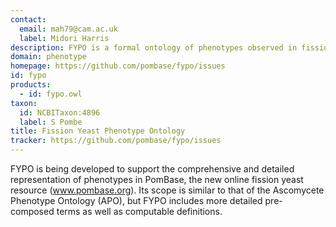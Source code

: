 ```yaml
---
contact: 
  email: mah79@cam.ac.uk
  label: Midori Harris
description: FYPO is a formal ontology of phenotypes observed in fission yeast. 
domain: phenotype
homepage: https://github.com/pombase/fypo/issues
id: fypo
products: 
  - id: fypo.owl
taxon: 
  id: NCBITaxon:4896
  label: S Pombe
title: Fission Yeast Phenotype Ontology
tracker: https://github.com/pombase/fypo/issues
---
```


FYPO is being developed to support the comprehensive and detailed representation of phenotypes in PomBase, the new online fission yeast resource (www.pombase.org). Its scope is similar to that of the Ascomycete Phenotype Ontology (APO), but FYPO includes more detailed pre-composed terms as well as computable definitions.

